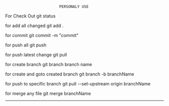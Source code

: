                             PERSONALY USE 
For Check Out 
git status

for add all changed
git add .

for commit
git commit -m "commit"

for push all 
git push 

for push latest change 
git pull


for create branch 
git branch branch name 


for create and goto created branch
git branch -b branchName 


for push to specific branch 
git pull --set-upstream origin branchName


for merge any file
git merge branchName

_______________________________________________________________